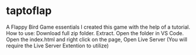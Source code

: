 # taptoflap
A Flappy Bird Game essentials
I created this game with the help of a tutorial.
How to use: Download full zip folder. Extract. Open the folder in VS Code. Open the index.html and right click on the page, Open Live Server
(You will require the Live Server Extention to utilize)
